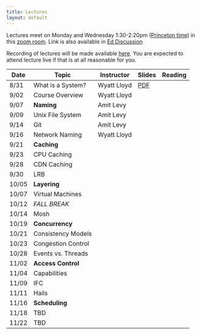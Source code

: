 ```yaml
---
title: Lectures
layout: default
---
```


Lectures meet on Monday and Wednesday 1:30-2:20pm ([Princeton
time](https://www.timeanddate.com/worldclock/converter.html?iso=20200831T173000&p1=179&p2=234&p3=104&p4=33&p5=136&p6=268&p7=44))
in this [zoom room](https://vault.cs50.io/42152b38-6256-4f17-839f-bd1a3994a40f
"Must Sign In To View").  Link is also available in [Ed
Discussion](https://us.edstem.org/courses/2353/discussion/113925)

Recording of lectures will be made available
[here](https://us.edstem.org/courses/2353/discussion/115390). You are
expected to attend lecture live if that is at all reasonable for you.

|Date   | Topic | Instructor | Slides| Reading |
|-------|-------|-------|-----|--------------------|
| 8/31  | What is a System? | Wyatt Lloyd | [PDF](/lectures/L1-systems.pdf) | |
| 9/02  | Course Overview   | Wyatt Lloyd | | |
| 9/07  | **Naming**        | Amit Levy | | |
| 9/09  | Unix File System  | Amit Levy | | |
| 9/14  | Git               | Amit Levy | | |
| 9/16  | Network Naming    | Wyatt Lloyd | | |
| 9/21  | **Caching**       | | | |
| 9/23  | CPU Caching       | | | |
| 9/28  | CDN Caching       | | | |
| 9/30  | LRB               | | | |
| 10/05 | **Layering**      | | | |
| 10/07 | Virtual Machines  | | | |
| 10/12 |  *FALL BREAK*     | | | |
| 10/14 | Mosh              | | | |
| 10/19 | **Concurrency**   | | | |
| 10/21 | Consistency Models| | | |
| 10/23 | Congestion Control| | | |
| 10/28 | Events vs. Threads| | | |
| 11/02 | **Access Control**| | | |
| 11/04 | Capabilities      | | | |
| 11/09 | IFC               | | | |
| 11/11 | Hails             | | | |
| 11/16 | **Scheduling**    | | | |
| 11/18 | TBD               | | | |
| 11/22 | TBD               | | | |
 
